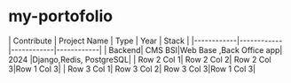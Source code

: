 
# my-portofolio

| Contribute  | Project Name   |  Type | Year | Stack |
|------------|------------|------------|------------|
| Backend| CMS BSI|Web Base ,Back Office app| 2024 |Django,Redis, PostgreSQL|
| Row 2 Col 1| Row 2 Col 2| Row 2 Col 3|Row 1 Col 3|
| Row 3 Col 1| Row 3 Col 2| Row 3 Col 3|Row 1 Col 3|
